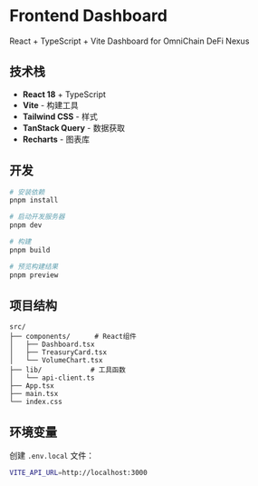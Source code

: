 # Frontend Dashboard

React + TypeScript + Vite Dashboard for OmniChain DeFi Nexus

## 技术栈

- **React 18** + TypeScript
- **Vite** - 构建工具
- **Tailwind CSS** - 样式
- **TanStack Query** - 数据获取
- **Recharts** - 图表库

## 开发

```bash
# 安装依赖
pnpm install

# 启动开发服务器
pnpm dev

# 构建
pnpm build

# 预览构建结果
pnpm preview
```

## 项目结构

```
src/
├── components/      # React组件
│   ├── Dashboard.tsx
│   ├── TreasuryCard.tsx
│   └── VolumeChart.tsx
├── lib/            # 工具函数
│   └── api-client.ts
├── App.tsx
├── main.tsx
└── index.css
```

## 环境变量

创建 `.env.local` 文件：

```bash
VITE_API_URL=http://localhost:3000
```



